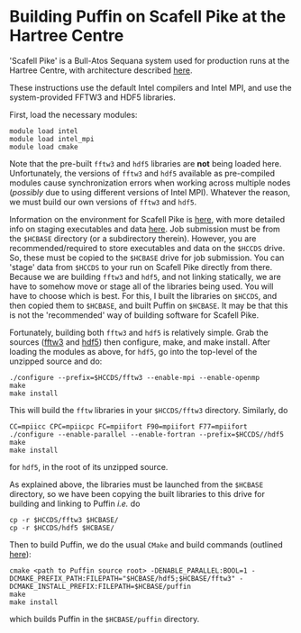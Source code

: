 # Building Puffin on Scafell Pike at the Hartree Centre

'Scafell Pike' is a Bull-Atos Sequana system used for production runs at the Hartree Centre, with architecture described [here](http://community.hartree.stfc.ac.uk/wiki/site/admin/sequana%20-%20further%20info.html).

These instructions use the default Intel compilers and Intel MPI, and use the system-provided FFTW3 and HDF5 libraries.

First, load the necessary modules:
```
module load intel
module load intel_mpi
module load cmake
```

Note that the pre-built `fftw3` and `hdf5` libraries are **not** being loaded here. Unfortunately, the versions of `fftw3` and `hdf5` available as pre-compiled modules cause synchronization errors when working across multiple nodes (*possibly* due to using different versions of Intel MPI). Whatever the reason, we must build our own versions of `fftw3` and `hdf5`.

Information on the environment for Scafell Pike is [here](http://yukon.dl.ac.uk:8080/wiki/site/admin/sfp_jobs.html), with more detailed info on staging executables and data [here](http://yukon.dl.ac.uk:8080/wiki/site/admin/power8jobs.html). Job submission must be from the `$HCBASE` directory (or a subdirectory therein). However, you are recommended/required to store executables and data on the `$HCCDS` drive. So, these must be copied to the `$HCBASE` drive for job submission. You can 'stage' data from `$HCCDS` to your run on Scafell Pike directly from there. Because we are building `fftw3` and `hdf5`, and not linking statically, we are have to somehow move or stage all of the libraries being used. You will have to choose which is best. For this, I built the libraries on `$HCCDS`, and then copied them to `$HCBASE`, and built Puffin on `$HCBASE`. It may be that this is not the 'recommended' way of building software for Scafell Pike.

Fortunately, building both `fftw3` and `hdf5` is relatively simple. Grab the sources ([fftw3](http://www.fftw.org/download.html) and [hdf5](https://www.hdfgroup.org/downloads/hdf5/source-code/)) then configure, make, and make install. After loading the modules as above, for `hdf5`, go into the top-level of the unzipped source and do:

```
./configure --prefix=$HCCDS/fftw3 --enable-mpi --enable-openmp
make
make install
```

This will build the `fftw` libraries in your `$HCCDS/fftw3` directory. Similarly, do 

```
CC=mpiicc CPC=mpiicpc FC=mpiifort F90=mpiifort F77=mpiifort ./configure --enable-parallel --enable-fortran --prefix=$HCCDS//hdf5
make
make install
```

for `hdf5`, in the root of its unzipped source.

As explained above, the libraries must be launched from the `$HCBASE` directory, so we have been copying the built libraries to this drive for building and linking to Puffin *i.e.* do

```
cp -r $HCCDS/fftw3 $HCBASE/
cp -r $HCCDS/hdf5 $HCBASE/
```

Then to build Puffin, we do the usual `CMake` and build commands (outlined [here](BUILD.md)):

```
cmake <path to Puffin source root> -DENABLE_PARALLEL:BOOL=1 -DCMAKE_PREFIX_PATH:FILEPATH="$HCBASE/hdf5;$HCBASE/fftw3" -DCMAKE_INSTALL_PREFIX:FILEPATH=$HCBASE/puffin
make
make install
```

which builds Puffin in the `$HCBASE/puffin` directory.
